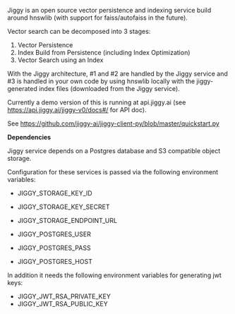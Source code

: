 Jiggy is an open source vector persistence and indexing service build around hnswlib (with support for faiss/autofaiss in the future).

Vector search can be decomposed into 3 stages:

1) Vector Persistence
2) Index Build from Persistence (including Index Optimization)
3) Vector Search using an Index

With the Jiggy architecture, #1 and #2 are handled by the Jiggy service and #3 is handled in your own code by using hnswlib locally with the jiggy-generated index files (downloaded from the Jiggy service).

Currently a demo version of this is running at api.jiggy.ai (see https://api.jiggy.ai/jiggy-v0/docs#/ for API doc).

See https://github.com/jiggy-ai/jiggy-client-py/blob/master/quickstart.py 


**Dependencies**

Jiggy service depends on a Postgres database and S3 compatible object storage.

Configuration for these services is passed via the following environment variables:

- JIGGY_STORAGE_KEY_ID
- JIGGY_STORAGE_KEY_SECRET
- JIGGY_STORAGE_ENDPOINT_URL

- JIGGY_POSTGRES_USER
- JIGGY_POSTGRES_PASS
- JIGGY_POSTGRES_HOST

In addition it needs the following environment variables for generating jwt keys:

- JIGGY_JWT_RSA_PRIVATE_KEY
- JIGGY_JWT_RSA_PUBLIC_KEY
